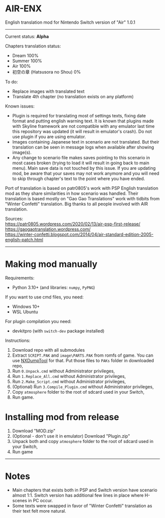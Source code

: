 # AIR-ENX

English translation mod for Nintendo Switch version of "Air" 1.0.1

---

Current status: **Alpha**

Chapters translation status:
- Dream 100%
- Summer 100%
- Air 100%
- 初空の章 (Hatsusora no Shou) 0%

To do:
- Replace images with translated text
- Translate 4th chapter (no translation exists on any platform)

Known issues:
- Plugin is required for translating most of settings texts, fixing date format and putting english warning text. It is known that plugins made with Skyline framework are not compatible with any emulator last time this repository was updated (it will result in emulator's crash). Do not use plugin if you are using emulator.
- Images containing Japanese text in scenario are not translated. But their translation can be seen in message logs when available after showing image(s).
- Any change to scenario file makes saves pointing to this scenario in most cases broken (trying to load it will result in going back to main menu). Main save data is not touched by this issue. If you are updating mod, be aware that your saves may not work anymore and you will need to skip through chapter's text to the point where you have ended.

Port of translation is based on patr0805's work with PSP English translation mod as they share similarities in how scenario was handled.
Their translation is based mostly on "Gao Gao Translations" work with tidbits from "Winter Confetti" translation.
Big thanks to all people involved with AIR translation.

Sources:</br>
https://patr0805.wordpress.com/2020/02/13/air-psp-first-release/ </br>
https://gaogaotranslation.wordpress.com/ </br>
https://winter-confetti.blogspot.com/2014/04/air-standard-edition-2005-english-patch.html </br>

---

# Making mod manually

Requirements:
- Python 3.10+ (and libraries: `numpy`, `PyPNG`)

If you want to use cmd files, you need:
- Windows 10+
- WSL Ubuntu

For plugin compilation you need:
- devkitpro (with `switch-dev` package installed)

Instructions: 
1. Download repo with all submodules
2. Extract `SCRIPT.PAK` and `image\PARTS.PAK` from romfs of game. You can use [NXDumpTool](https://github.com/DarkMatterCore/nxdumptool/releases) for that. Put those files to `PAKs` folder in downloaded repo,
3. Run `0.Unpack.cmd` without Administrator privileges,
4. Run `1.Replace_All.cmd` without Administrator privileges,
5. Run `2.Make_Script.cmd` without Administrator privileges,
6. (Optional) Run `3.Compile_Plugin.cmd` without Administrator privileges,
7. Copy `atmosphere` folder to the root of sdcard used in your Switch,
8. Run game.

# Installing mod from release
1. Download "MOD.zip"
2. (Optional - don't use it in emulator) Download "Plugin.zip"
3. Unpack both and copy `atmosphere` folder to the root of sdcard used in your Switch,
4. Run game

---

# Notes

- Main chapters that exists both in PSP and Switch version have scenario almost 1:1. Switch version has additional few lines in place where H-scenes in PC occur.
- Some texts were swapped in favor of "Winter Confetti" translation as their text felt more natural.
